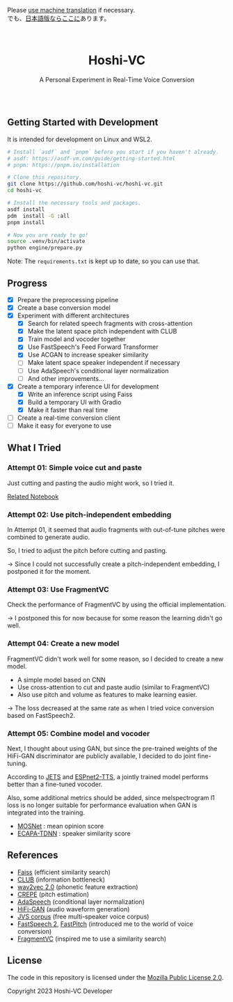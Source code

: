 Please [use machine translation](https://github-com.translate.goog/hoshi-vc/hoshi-vc/blob/main/README.md?_x_tr_sl=en&_x_tr_tl=ja&_x_tr_hl=en&_x_tr_pto=wapp) if necessary.<br>
でも、[日本語版ならここに](README_JA.md)あります。

<!-- Note: Translations are welcome. -->

<br>
<div align="center">
  <h1>Hoshi-VC</h1>
  <p>A Personal Experiment in Real-Time Voice Conversion</p>
</div>
<br>
<br>

## Getting Started with Development

It is intended for development on Linux and WSL2.

```bash
# Install `asdf` and `pnpm` before you start if you haven't already.
# asdf: https://asdf-vm.com/guide/getting-started.html
# pnpm: https://pnpm.io/installation

# Clone this repository.
git clone https://github.com/hoshi-vc/hoshi-vc.git
cd hoshi-vc

# Install the necessary tools and packages.
asdf install
pdm  install -G :all
pnpm install

# Now you are ready to go!
source .venv/bin/activate
python engine/prepare.py
```

Note: The `requirements.txt` is kept up to date, so you can use that.

## Progress

- [x] Prepare the preprocessing pipeline
- [x] Create a base conversion model
- [x] Experiment with different architectures
  - [x] Search for related speech fragments with cross-attention
  - [x] Make the latent space pitch independent with CLUB
  - [x] Train model and vocoder together
  - [x] Use FastSpeech's Feed Forward Transformer
  - [x] Use ACGAN to increase speaker similarity
  - [ ] Make latent space speaker independent if necessary
  - [ ] Use AdaSpeech's conditional layer normalization
  - [ ] And other improvements...
- [x] Create a temporary inference UI for development
  - [x] Write an inference script using Faiss
  - [x] Build a temporary UI with Gradio
  - [x] Make it faster than real time
- [ ] Create a real-time conversion client
- [ ] Make it easy for everyone to use

## What I Tried

### Attempt 01: Simple voice cut and paste

Just cutting and pasting the audio might work, so I tried it.

[Related Notebook](engine/attempt01.ipynb)

### Attempt 02: Use pitch-independent embedding

In Attempt 01, it seemed that audio fragments with out-of-tune pitches were combined to generate audio.

So, I tried to adjust the pitch before cutting and pasting.

→ Since I could not successfully create a pitch-independent embedding, I postponed it for the moment.

### Attempt 03: Use FragmentVC

Check the performance of FragmentVC by using the official implementation.

→ I postponed this for now because for some reason the learning didn't go well.

### Attempt 04: Create a new model

FragmentVC didn't work well for some reason, so I decided to create a new model.

- A simple model based on CNN
- Use cross-attention to cut and paste audio (similar to FragmentVC)
- Also use pitch and volume as features to make learning easier.

→ The loss decreased at the same rate as when I tried voice conversion based on FastSpeech2.

### Attempt 05: Combine model and vocoder

Next, I thought about using GAN, but since the pre-trained weights of the HiFi-GAN discriminator are publicly available, I decided to do joint fine-tuning.

According to [JETS](https://arxiv.org/pdf/2203.16852.pdf) and [ESPnet2-TTS](https://arxiv.org/pdf/2110.07840.pdf), a jointly trained model performs better than a fine-tuned vocoder.

Also, some additional metrics should be added, since melspectrogram l1 loss is no longer suitable for performance evaluation when GAN is integrated into the training.

- [MOSNet](https://github.com/aliutkus/speechmetrics#mosnet-absolutemosnet-or-mosnet) : mean opinion score
- [ECAPA-TDNN](https://huggingface.co/speechbrain/spkrec-ecapa-voxceleb) : speaker similarity score

## References

- [Faiss](https://github.com/facebookresearch/faiss) (efficient similarity search)
- [CLUB](https://arxiv.org/abs/2006.12013) (information bottleneck)
- [wav2vec 2.0](https://arxiv.org/abs/2006.11477) (phonetic feature extraction)
- [CREPE](https://arxiv.org/abs/1802.06182) (pitch estimation)
- [AdaSpeech](https://arxiv.org/abs/2103.00993) (conditional layer normalization)
- [HiFi-GAN](https://arxiv.org/abs/2010.05646) (audio waveform generation)
- [JVS corpus](https://arxiv.org/abs/1908.06248) (free multi-speaker voice corpus)
- [FastSpeech 2](https://arxiv.org/abs/2006.04558), [FastPitch](https://arxiv.org/abs/2006.06873) (introduced me to the world of voice conversion)
- [FragmentVC](https://arxiv.org/abs/2010.14150) (inspired me to use a similarity search)

## License

The code in this repository is licensed under the [Mozilla Public License 2.0](LICENSE).

Copyright 2023 Hoshi-VC Developer
